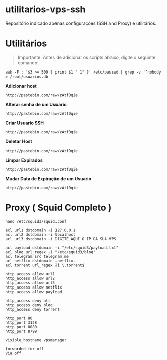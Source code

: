 # utilitarios-vps-ssh
Repositório indicado apenas configurações (SSH and Proxy) e utilitários.

# Utilitários

> Importante: Antes de adicionar os scripts abaixo, digite o seguinte comando:
```
awk -F : '$3 >= 500 { print $1 " 1" }' /etc/passwd | grep -v '^nobody' > /root/usuarios.db
```

**Adicionar host**
```
http://pastebin.com/raw/zAtfDqie
```

**Alterar senha de um Usuario**
```
http://pastebin.com/raw/zAtfDqie
```

**Criar Usuario SSH**
```
http://pastebin.com/raw/zAtfDqie
```

**Deletar Host**
```
http://pastebin.com/raw/zAtfDqie
```

**Limpar Expirados**
```
http://pastebin.com/raw/zAtfDqie
```

**Mudar Data de Expiração de um Usuario**
```
http://pastebin.com/raw/zAtfDqie
```


# Proxy ( Squid Completo )
```
nano /etc/squid3/squid.conf
```
```
acl url1 dstdomain -i 127.0.0.1
acl url2 dstdomain -i localhost
acl url3 dstdomain -i DIGITE AQUI O IP DA SUA VPS

acl payload dstdomain -i "/etc/squid3/payload.txt"
acl bloq url_regex -i "/etc/squid3/bloq"
acl telegram src telegram.me
acl netflix dstdomain .netflix.
acl torrent url_regex ?i \.torrent$

http_access allow url1
http_access allow url2
http_access allow url3
http_access allow netflix
http_access allow payload

http_access deny all
http_access deny bloq
http_access deny torrent

http_port 80
http_port 3128
http_port 8080
http_port 8799

visible_hostname vpsmanager

forwarded_for off
via off
```
